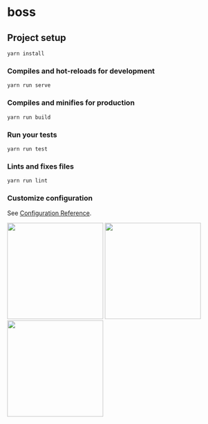 # boss

## Project setup
```
yarn install
```

### Compiles and hot-reloads for development
```
yarn run serve
```

### Compiles and minifies for production
```
yarn run build
```

### Run your tests
```
yarn run test
```

### Lints and fixes files
```
yarn run lint
```

### Customize configuration
See [Configuration Reference](https://cli.vuejs.org/config/).



<img width="222px" src="http://img.yaoka.vip/home.jpeg"/>
<img width="222px" src="http://img.yaoka.vip/detail.jpeg"/>

<a href="https://vueschool.io/?utm_source=Vuejs.org&utm_medium=Banner&utm_campaign=Sponsored%20Banner&utm_content=V1" target="_blank">
<img width="222px" src="https://raw.githubusercontent.com/vuejs/vuejs.org/master/themes/vue/source/images/vueschool.png">
</a>

